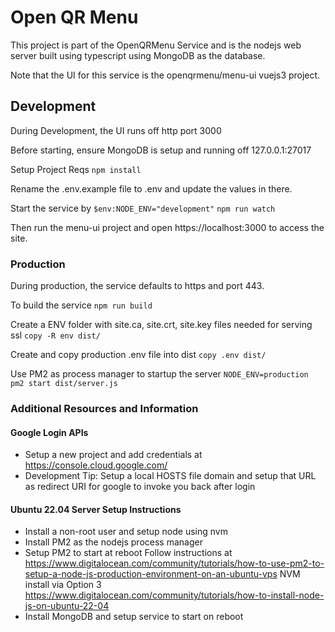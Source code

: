# Open QR Menu

This project is part of the OpenQRMenu Service and is the nodejs web server built using typescript using MongoDB as the database.

Note that the UI for this service is the openqrmenu/menu-ui vuejs3 project.

## Development

During Development, the UI runs off http port 3000

Before starting, ensure MongoDB is setup and running off 127.0.0.1:27017

Setup Project Reqs
`npm install`

Rename the .env.example file to .env and update the values in there.

Start the service by
`$env:NODE_ENV="development"`
`npm run watch`

Then run the menu-ui project and open https://localhost:3000 to access the site.

### Production

During production, the service defaults to https and port 443.

To build the service 
`npm run build`

Create a ENV folder with site.ca, site.crt, site.key files needed for serving ssl
`copy -R env dist/`

Create and copy production .env file into dist
`copy .env dist/`

Use PM2 as process manager to startup the server
`NODE_ENV=production pm2 start dist/server.js`

### Additional Resources and Information
#### Google Login APIs
- Setup a new project and add credentials at https://console.cloud.google.com/
- Development Tip: Setup a local HOSTS file domain and setup that URL as redirect URI for google to invoke you back after login

#### Ubuntu 22.04 Server Setup Instructions
- Install a non-root user and setup node using nvm
- Install PM2 as the nodejs process manager
- Setup PM2 to start at reboot
Follow instructions at https://www.digitalocean.com/community/tutorials/how-to-use-pm2-to-setup-a-node-js-production-environment-on-an-ubuntu-vps
NVM install via Option 3 https://www.digitalocean.com/community/tutorials/how-to-install-node-js-on-ubuntu-22-04
- Install MongoDB and setup service to start on reboot


